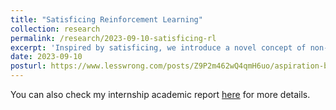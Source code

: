 ```yaml
---
title: "Satisficing Reinforcement Learning"
collection: research
permalink: /research/2023-09-10-satisficing-rl
excerpt: 'Inspired by satisficing, we introduce a novel concept of non-maximizing agents, א-aspiring agents, whose goal is to achieve an expected gain of א. We derive aspiration-based algorithms from Q-learning and DQN.'
date: 2023-09-10
posturl: https://www.lesswrong.com/posts/Z9P2m462wQ4qmH6uo/aspiration-based-q-learning
---
```

You can also check my internship academic report [here](/files/satisficing-rl.pdf) for more details.